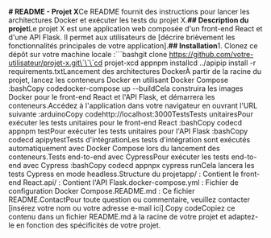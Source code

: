 **\# README - Projet X**Ce README fournit des instructions pour lancer les architectures Docker et exécuter les tests du projet X.**\## Description du projet**Le projet X est une application web composée d'un front-end React et d'une API Flask. Il permet aux utilisateurs de \[décrire brièvement les fonctionnalités principales de votre application\].**\## Installation**1\. Clonez ce dépôt sur votre machine locale :\`\`\`bashgit clone https://github.com/votre-utilisateur/projet-x.git\`\`\`cd projet-xcd appnpm installcd ../apipip install -r requirements.txtLancement des architectures DockerÀ partir de la racine du projet, lancez les conteneurs Docker en utilisant Docker Compose :bashCopy codedocker-compose up --buildCela construira les images Docker pour le front-end React et l'API Flask, et démarrera les conteneurs.Accédez à l'application dans votre navigateur en ouvrant l'URL suivante :arduinoCopy codehttp://localhost:3000TestsTests unitairesPour exécuter les tests unitaires pour le front-end React :bashCopy codecd appnpm testPour exécuter les tests unitaires pour l'API Flask :bashCopy codecd apipytestTests d'intégrationLes tests d'intégration sont exécutés automatiquement avec Docker Compose lors du lancement des conteneurs.Tests end-to-end avec CypressPour exécuter les tests end-to-end avec Cypress :bashCopy codecd appnpx cypress runCela lancera les tests Cypress en mode headless.Structure du projetapp/ : Contient le front-end React.api/ : Contient l'API Flask.docker-compose.yml : Fichier de configuration Docker Compose.README.md : Ce fichier README.ContactPour toute question ou commentaire, veuillez contacter \[insérez votre nom ou votre adresse e-mail ici\].Copy codeCopiez ce contenu dans un fichier README.md à la racine de votre projet et adaptez-le en fonction des spécificités de votre projet.